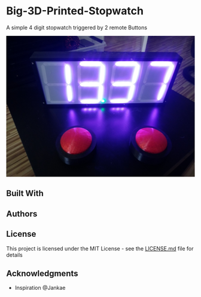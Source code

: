 
# Big-3D-Printed-Stopwatch

A simple 4 digit stopwatch triggered by 2 remote Buttons

![Overview](https://github.com/Nils2332/Big-Stopwatch/blob/master/pictures/IMG_20190726_142237.jpg)

## Built With


## Authors



## License

This project is licensed under the MIT License - see the [LICENSE.md](LICENSE.md) file for details

## Acknowledgments
* Inspiration @Jankae
